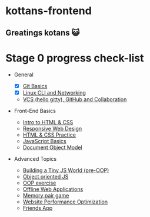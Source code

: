 # kottans-frontend

## Greatings kotans :smiley_cat:

# Stage 0 progress check-list

- General  
  - [x] [Git Basics](https://github.com/kottans/frontend/blob/2022_UA/tasks/git-intro.md)
  - [x] [Linux CLI and Networking](https://github.com/kottans/frontend/blob/2022_UA/tasks/linux-cli-http.md)
  - [VCS (hello gitty), GitHub and Collaboration](https://github.com/kottans/frontend/blob/2022_UA/tasks/git-collaboration.md)

- Front-End Basics
  - [Intro to HTML & CSS](https://github.com/kottans/frontend/blob/2022_UA/tasks/html-css-intro.md)
  - [Responsive Web Design](https://github.com/kottans/frontend/blob/2022_UA/tasks/html-css-responsive.md)
  - [HTML & CSS Practice](https://github.com/kottans/frontend/blob/2022_UA/tasks/html-css-popup.md)
  - [JavaScript Basics](https://github.com/kottans/frontend/blob/2022_UA/tasks/js-basics.md)
  - [Document Object Model](https://github.com/kottans/frontend/blob/2022_UA/tasks/js-dom.md)

- Advanced Topics
  - [Building a Tiny JS World (pre-OOP)](https://github.com/kottans/frontend/blob/2022_UA/tasks/js-pre-oop.md) 
  - [Object oriented JS](https://github.com/kottans/frontend/blob/2022_UA/tasks/js-oop.md) 
  - [OOP exercise](https://github.com/kottans/frontend/blob/2022_UA/tasks/js-post-oop.md) 
  - [Offline Web Applications](https://github.com/kottans/frontend/blob/2022_UA/tasks/app-design-offline.md) 
  - [Memory pair game](https://github.com/kottans/frontend/blob/2022_UA/tasks/memory-pair-game.md) 
  - [Website Performance Optimization](https://github.com/kottans/frontend/blob/2022_UA/tasks/app-design-performance.md) 
  - [Friends App](https://github.com/kottans/frontend/blob/2022_UA/tasks/friends-app.md) 
